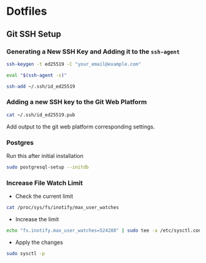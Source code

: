 # Dotfiles

## Git SSH Setup

### Generating a New SSH Key and Adding it to the `ssh-agent`

```bash
ssh-keygen -t ed25519 -C "your_email@example.com"
```

```bash
eval "$(ssh-agent -s)"
```

```bash
ssh-add ~/.ssh/id_ed25519
```

### Adding a new SSH key to the Git Web Platform

```bash
cat ~/.ssh/id_ed25519.pub
```

Add output to the git web platform corresponding settings.

### Postgres

Run this after initial installation

```bash
sudo postgresql-setup --initdb
```

### Increase File Watch Limit

- Check the current limit

```bash
cat /proc/sys/fs/inotify/max_user_watches
```

- Increase the limit

```bash
echo "fs.inotify.max_user_watches=524288" | sudo tee -a /etc/sysctl.conf
```

- Apply the changes

```bash
sudo sysctl -p
```

